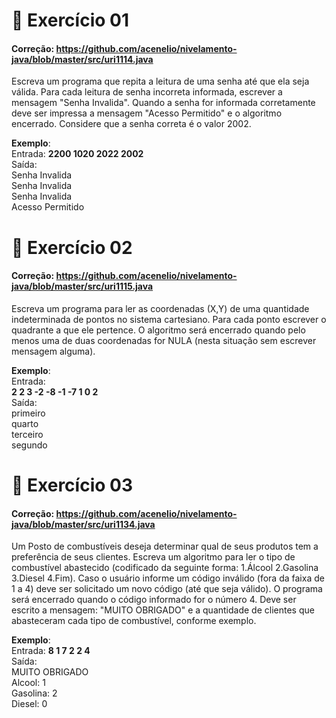 # 📖 Exercício 01 
#### Correção: https://github.com/acenelio/nivelamento-java/blob/master/src/uri1114.java 
Escreva um programa que repita a leitura de uma senha até que ela seja válida. Para cada leitura de senha incorreta informada, escrever a mensagem "Senha Invalida". Quando a senha for informada corretamente deve ser impressa a mensagem "Acesso Permitido" e o algoritmo encerrado. Considere que a senha correta é o valor 2002.   

**Exemplo**:    
Entrada: **2200 1020 2022 2002**    
Saída:   
Senha Invalida    
Senha Invalida       
Senha Invalida    
Acesso Permitido    
# 📖 Exercício 02 
#### Correção: https://github.com/acenelio/nivelamento-java/blob/master/src/uri1115.java 
Escreva um programa para ler as coordenadas (X,Y) de uma quantidade indeterminada de pontos no sistema cartesiano. Para cada ponto escrever o quadrante a que ele pertence. O algoritmo será encerrado quando pelo menos uma de duas coordenadas for NULA (nesta situação sem escrever mensagem alguma).    

**Exemplo**:    
Entrada:    
**2 2 3 -2 -8 -1 -7 1 0 2**    
Saída:    
primeiro    
quarto    
terceiro    
segundo    
# 📖 Exercício 03 
#### Correção: https://github.com/acenelio/nivelamento-java/blob/master/src/uri1134.java 
Um Posto de combustíveis deseja determinar qual de seus produtos tem a preferência de seus clientes. Escreva um algoritmo para ler o tipo de combustível abastecido (codificado da seguinte forma: 1.Álcool 2.Gasolina 3.Diesel 4.Fim). Caso o usuário informe um código inválido (fora da faixa de 1 a 4) deve ser solicitado um novo código (até que seja válido). O programa será encerrado quando o código informado for o número 4. Deve ser escrito a mensagem: "MUITO OBRIGADO" e a quantidade de clientes que abasteceram cada tipo de combustível, conforme exemplo. 

**Exemplo**:    
Entrada: **8 1 7 2 2 4**    
Saída:    
MUITO OBRIGADO    
Alcool: 1    
Gasolina: 2    
Diesel: 0   
